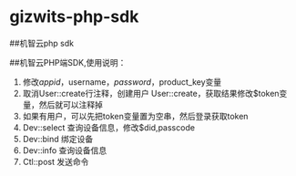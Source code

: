 # gizwits-php-sdk

##机智云php sdk

##机智云PHP端SDK,使用说明：
1. 修改$appid，$username，$password，$product_key变量
2. 取消User::create行注释，创建用户 User::create，获取结果修改$token变量，然后就可以注释掉
3. 如果有用户，可以先把token变量置为空串，然后登录获取token
4. Dev::select 查询设备信息，修改$did,passcode
5. Dev::bind 绑定设备
6. Dev::info 查询设备信息
7. Ctl::post 发送命令
